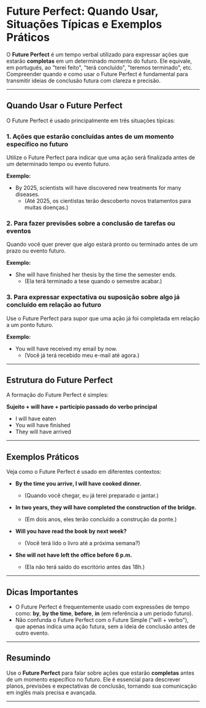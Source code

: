 
# Future Perfect: Quando Usar, Situações Típicas e Exemplos Práticos

O **Future Perfect** é um tempo verbal utilizado para expressar ações que estarão **completas** em um determinado momento do futuro. Ele equivale, em português, ao "terei feito", "terá concluído", "teremos terminado", etc. Compreender quando e como usar o Future Perfect é fundamental para transmitir ideias de conclusão futura com clareza e precisão.

---

## Quando Usar o Future Perfect

O Future Perfect é usado principalmente em três situações típicas:

### 1. **Ações que estarão concluídas antes de um momento específico no futuro**

Utilize o Future Perfect para indicar que uma ação será finalizada antes de um determinado tempo ou evento futuro.

**Exemplo:**
- By 2025, scientists will have discovered new treatments for many diseases.
  - (Até 2025, os cientistas terão descoberto novos tratamentos para muitas doenças.)

### 2. **Para fazer previsões sobre a conclusão de tarefas ou eventos**

Quando você quer prever que algo estará pronto ou terminado antes de um prazo ou evento futuro.

**Exemplo:**
- She will have finished her thesis by the time the semester ends.
  - (Ela terá terminado a tese quando o semestre acabar.)

### 3. **Para expressar expectativa ou suposição sobre algo já concluído em relação ao futuro**

Use o Future Perfect para supor que uma ação já foi completada em relação a um ponto futuro.

**Exemplo:**
- You will have received my email by now.
  - (Você já terá recebido meu e-mail até agora.)

---

## Estrutura do Future Perfect

A formação do Future Perfect é simples:

**Sujeito + will have + particípio passado do verbo principal**

- I will have eaten
- You will have finished
- They will have arrived

---

## Exemplos Práticos

Veja como o Future Perfect é usado em diferentes contextos:

- **By the time you arrive, I will have cooked dinner.**
  - (Quando você chegar, eu já terei preparado o jantar.)

- **In two years, they will have completed the construction of the bridge.**
  - (Em dois anos, eles terão concluído a construção da ponte.)

- **Will you have read the book by next week?**
  - (Você terá lido o livro até a próxima semana?)

- **She will not have left the office before 6 p.m.**
  - (Ela não terá saído do escritório antes das 18h.)

---

## Dicas Importantes

- O Future Perfect é frequentemente usado com expressões de tempo como: **by**, **by the time**, **before**, **in** (em referência a um período futuro).
- Não confunda o Future Perfect com o Future Simple ("will + verbo"), que apenas indica uma ação futura, sem a ideia de conclusão antes de outro evento.

---

## Resumindo

Use o **Future Perfect** para falar sobre ações que estarão **completas** antes de um momento específico no futuro. Ele é essencial para descrever planos, previsões e expectativas de conclusão, tornando sua comunicação em inglês mais precisa e avançada.

---
```